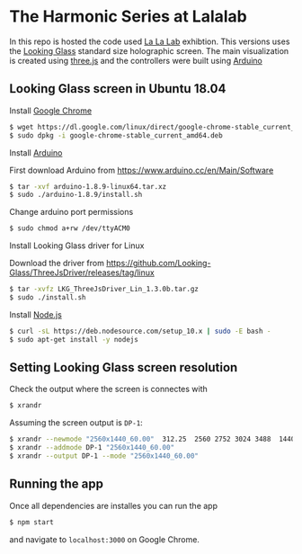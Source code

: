 # The Harmonic Series at Lalalab

In this repo is hosted the code used [La La Lab](https://imaginary.org/event/la-la-lab-the-mathematics-of-music-at-mains-in-heidelberg) exhibtion. This versions uses the [Looking Glass](https://lookingglassfactory.com/) standard size holographic screen. The main visualization is created using [three.js](https://threejs.org/) and the controllers were built using [Arduino](https://www.arduino.cc/)

## Looking Glass screen in Ubuntu 18.04

Install [Google Chrome](https://linuxize.com/post/how-to-install-google-chrome-web-browser-on-ubuntu-18-04/)

```bash
$ wget https://dl.google.com/linux/direct/google-chrome-stable_current_amd64.deb
$ sudo dpkg -i google-chrome-stable_current_amd64.deb
```

Install [Arduino](https://www.arduino.cc/en/Guide/Linux)

First download Arduino from https://www.arduino.cc/en/Main/Software

```bash
$ tar -xvf arduino-1.8.9-linux64.tar.xz
$ sudo ./arduino-1.8.9/install.sh
```

Change arduino port permissions
```bash
$ sudo chmod a+rw /dev/ttyACM0
```

Install Looking Glass driver for Linux

Download the driver from https://github.com/Looking-Glass/ThreeJsDriver/releases/tag/linux

```bash
$ tar -xvfz LKG_ThreeJsDriver_Lin_1.3.0b.tar.gz
$ sudo ./install.sh
```

Install [Node.js](https://nodejs.org/en/download/package-manager/#debian-and-ubuntu-based-linux-distributions-enterprise-linux-fedora-and-snap-packages)

```bash
$ curl -sL https://deb.nodesource.com/setup_10.x | sudo -E bash -
$ sudo apt-get install -y nodejs
```

## Setting Looking Glass screen resolution

Check the output where the screen is connectes with
```bash
$ xrandr
```

Assuming the screen output is `DP-1`:

```bash
$ xrandr --newmode "2560x1440_60.00"  312.25  2560 2752 3024 3488  1440 1443 1448 1493 -hsync +vsync
$ xrandr --addmode DP-1 "2560x1440_60.00"
$ xrandr --output DP-1 --mode "2560x1440_60.00"
```

## Running the app

Once all dependencies are installes you can run the app
```bash
$ npm start
```

and navigate to `localhost:3000` on Google Chrome.
